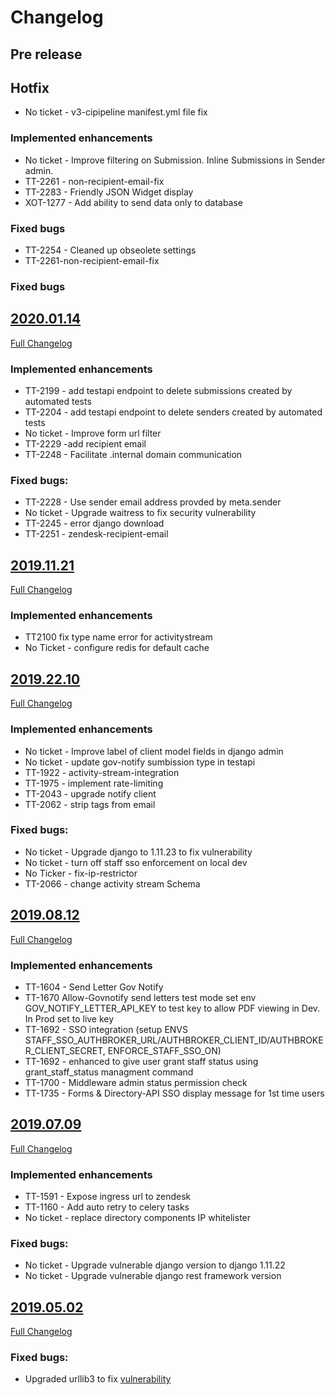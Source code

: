 # Changelog

## Pre release

## Hotfix
- No ticket - v3-cipipeline manifest.yml file fix

### Implemented enhancements
- No ticket - Improve filtering on Submission. Inline Submissions in Sender admin.
- TT-2261 - non-recipient-email-fix
- TT-2283 - Friendly JSON Widget display
- XOT-1277 - Add ability to send data only to database

### Fixed bugs
- TT-2254 - Cleaned up obseolete settings
- TT-2261-non-recipient-email-fix

### Fixed bugs

## [2020.01.14](https://github.com/uktrade/directory-forms-api/releases/tag/2020.01.14)
[Full Changelog](https://github.com/uktrade/directory-forms-api/compare/2019.11.21_2...2020.01.14)

### Implemented enhancements
- TT-2199 - add testapi endpoint to delete submissions created by automated tests
- TT-2204 - add testapi endpoint to delete senders created by automated tests
- No ticket - Improve form url filter
- TT-2229 -add recipient email
- TT-2248 - Facilitate .internal domain communication

### Fixed bugs:
- TT-2228 - Use sender email address provded by meta.sender
- No ticket - Upgrade waitress to fix security vulnerability
- TT-2245 - error django download
- TT-2251 - zendesk-recipient-email

## [2019.11.21](https://github.com/uktrade/directory-forms-api/releases/tag/2019.11.21_2)
[Full Changelog](https://github.com/uktrade/directory-forms-api/compare/2019.22.10...2019.11.21_2)

### Implemented enhancements
- TT2100 fix type name error for activitystream
- No Ticket - configure redis for default cache 

## [2019.22.10](https://github.com/uktrade/directory-forms-api/releases/tag/2019.22.10)
[Full Changelog](https://github.com/uktrade/directory-forms-api/compare/2019.08.12...2019.22.10)

### Implemented enhancements
- No ticket - Improve label of client model fields in django admin
- No ticket - update gov-notify sumbission type in testapi
- TT-1922 - activity-stream-integration
- TT-1975 - implement rate-limiting
- TT-2043 - upgrade notify client
- TT-2062 - strip tags from email

### Fixed bugs:
- No ticket - Upgrade django to 1.11.23 to fix vulnerability
- No ticket - turn off staff sso enforcement on local dev
- No Ticker - fix-ip-restrictor
- TT-2066 - change activity stream Schema

## [2019.08.12](https://github.com/uktrade/directory-forms-api/releases/tag/2019.08.12)
[Full Changelog](https://github.com/uktrade/directory-forms-api/compare/2019.07.09...2019.08.12)

### Implemented enhancements
- TT-1604 - Send Letter Gov Notify
- TT-1670 Allow-Govnotify send letters test mode set env GOV_NOTIFY_LETTER_API_KEY to test key to allow PDF viewing in Dev. In Prod set to live key
- TT-1692 - SSO integration   (setup ENVS STAFF_SSO_AUTHBROKER_URL/AUTHBROKER_CLIENT_ID/AUTHBROKER_CLIENT_SECRET, ENFORCE_STAFF_SSO_ON) 
- TT-1692 - enhanced to give user grant staff status using grant_staff_status managment command
- TT-1700 - Middleware admin status permission check
- TT-1735 - Forms & Directory-API SSO display message for 1st time users

## [2019.07.09](https://github.com/uktrade/directory-forms-api/releases/tag/2019.07.09)
[Full Changelog](https://github.com/uktrade/directory-forms-api/compare/2019.05.02...2019.07.09)

### Implemented enhancements
- TT-1591 - Expose ingress url to zendesk
- TT-1160 - Add auto retry to celery tasks
- No ticket - replace directory components IP whitelister

### Fixed bugs:
-  No ticket - Upgrade vulnerable django version to django 1.11.22
-  No ticket - Upgrade vulnerable django rest framework version

## [2019.05.02](https://github.com/uktrade/directory-forms-api/releases/tag/2019.05.02)
[Full Changelog](https://github.com/uktrade/directory-forms-api/compare/2019.01.28_1...2019.05.02)

### Fixed bugs:
- Upgraded urllib3 to fix [vulnerability](https://nvd.nist.gov/vuln/detail/CVE-2019-11324)
